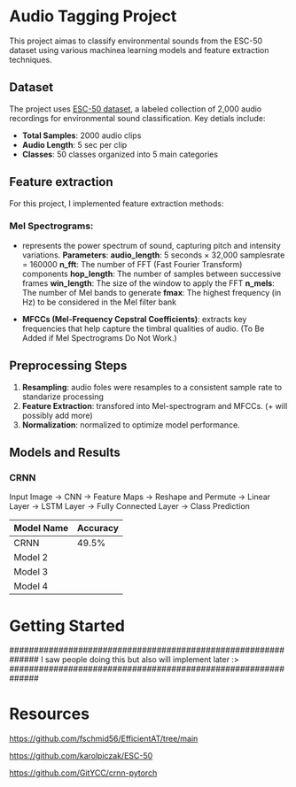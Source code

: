 # Audio Tagging Project
This project aimas to classify environmental sounds from the ESC-50 dataset using various machinea learning models and feature extraction techniques.

## Dataset
The project uses [ESC-50 dataset](https://github.com/karolpiczak/ESC-50), a labeled collection of 2,000 audio recordings for environmental sound classification.
Key detials include:
- **Total Samples**: 2000 audio clips
- **Audio Length**: 5 sec per clip
- **Classes**: 50 classes organized into 5 main categories

## Feature extraction
For this project, I implemented feature extraction methods:
### Mel Spectrograms: 
- represents the power spectrum of sound, capturing pitch and intensity variations.
**Parameters**: 
**audio_length**: 5 seconds × 32,000 samplesrate = 160000
**n_fft**: The number of FFT (Fast Fourier Transform) components
**hop_length**: The number of samples between successive frames
**win_length**: The size of the window to apply the FFT
**n_mels**: The number of Mel bands to generate
**fmax**: The highest frequency (in Hz) to be considered in the Mel filter bank
    
- **MFCCs (Mel-Frequency Cepstral Coefficients)**: extracts key frequencies that help capture the timbral qualities of audio. (To Be Added if Mel Spectrograms Do Not Work.)

## Preprocessing Steps
1. **Resampling**: audio foles were resamples to a consistent sample rate to standarize processing
2. **Feature Extraction**: transfored into Mel-spectrogram and MFCCs. (+ will possibly add more)
3. **Normalization**: normalized to optimize model performance.

## Models and Results

### CRNN
Input Image -> CNN -> Feature Maps -> Reshape and Permute -> Linear Layer -> LSTM Layer -> Fully Connected Layer -> Class Prediction

| Model Name         | Accuracy                        |
|--------------------|---------------------------------|
| CRNN               | 49.5%  |
| Model 2            |   |
| Model 3            |   |
| Model 4            |   |


# Getting Started
##############################################################
I saw people doing this but also will implement later :>
##############################################################

# Resources

https://github.com/fschmid56/EfficientAT/tree/main

https://github.com/karolpiczak/ESC-50

https://github.com/GitYCC/crnn-pytorch


